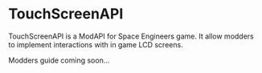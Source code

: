 # TouchScreenAPI

TouchScreenAPI is a ModAPI for Space Engineers game. It allow modders to implement interactions with in game LCD screens.

Modders guide coming soon...
